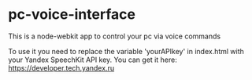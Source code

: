 pc-voice-interface
==================

This is a node-webkit app to control your pc via voice commands


To use it you need to replace the variable 'yourAPIkey' in index.html with your Yandex SpeechKit API key. You can get it here: https://developer.tech.yandex.ru
